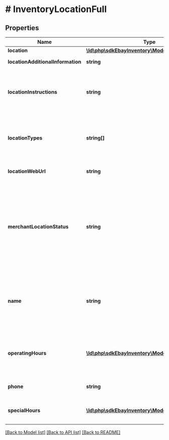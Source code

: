 # # InventoryLocationFull

## Properties

Name | Type | Description | Notes
------------ | ------------- | ------------- | -------------
**location** | [**\ld\php\sdkEbayInventory\Model\LocationDetails**](LocationDetails.md) |  | [optional]
**locationAdditionalInformation** | **string** | This text field is used by the merchant to provide additional information about an inventory location. &lt;br&gt;&lt;br&gt;&lt;b&gt;Max length&lt;/b&gt;: 256 | [optional]
**locationInstructions** | **string** | This text field is generally used by the merchant to provide special pickup instructions for a store inventory location. Although this field is optional, it is recommended that merchants provide this field to create a pleasant and easy pickup experience for In-Store Pickup and Click and Collect orders. If this field is not included in the call request payload, eBay will use the default pickup instructions contained in the merchant&#39;s profile (if available). &lt;br&gt;&lt;br&gt; | [optional]
**locationTypes** | **string[]** | This container is used to define the function of the inventory location. Typically, an inventory location will serve as a store or a warehouse, but in some cases, an inventory location may be both. &lt;br&gt;&lt;br&gt; If this container is omitted, the location type of the inventory location will default to &lt;code&gt;WAREHOUSE&lt;/code&gt;. See &lt;a href&#x3D;\&quot;/api-docs/sell/inventory/types/api:StoreTypeEnum\&quot;&gt;StoreTypeEnum&lt;/a&gt; for the supported values.&lt;br/&gt;&lt;br/&gt;&lt;b&gt;Default&lt;/b&gt;: WAREHOUSE | [optional]
**locationWebUrl** | **string** | This text field is used by the merchant to provide the Website address (URL) associated with the inventory location. &lt;br&gt;&lt;br&gt;&lt;b&gt;Max length&lt;/b&gt;: 512 | [optional]
**merchantLocationStatus** | **string** | This field is used to indicate whether the inventory location will be enabled (inventory can be loaded to location) or disabled (inventory can not be loaded to location). If this field is omitted, a successful &lt;strong&gt;createInventoryLocation&lt;/strong&gt; call will automatically enable the inventory location. A merchant may want to create a new inventory location but leave it as disabled if the inventory location is not yet ready for active inventory. Once the inventory location is ready, the merchant can use the &lt;strong&gt;enableInventoryLocation&lt;/strong&gt; call to enable an inventory location that is in a disabled state. See &lt;a href&#x3D;\&quot;/api-docs/sell/inventory/types/api:StatusEnum\&quot;&gt;StatusEnum&lt;/a&gt; for the supported values.  &lt;br/&gt;&lt;br/&gt;&lt;b&gt;Default&lt;/b&gt;: ENABLED For implementation help, refer to &lt;a href&#x3D;&#39;https://developer.ebay.com/api-docs/sell/inventory/types/api:StatusEnum&#39;&gt;eBay API documentation&lt;/a&gt; | [optional]
**name** | **string** | The name of the inventory location. This name should be a human-friendly name as it will be displayed in In-Store Pickup and Click and Collect listings. A name is not required for warehouse inventory locations. For store inventory locations, this field is not immediately required, but will be required before an offer enabled with the In-Store Pickup or Click and Collect capability can be published. So, if the seller omits this field in a &lt;strong&gt;createInventoryLocation&lt;/strong&gt; call, it becomes required for an &lt;strong&gt;updateInventoryLocation&lt;/strong&gt; call.&lt;br/&gt;&lt;br/&gt;&lt;b&gt;Max length&lt;/b&gt;: 1000 | [optional]
**operatingHours** | [**\ld\php\sdkEbayInventory\Model\OperatingHours[]**](OperatingHours.md) | Although not technically required, this container is highly recommended to be used to specify operating hours for a store inventory location. This container is used to express the regular operating hours for a store location during each day of the week. A &lt;strong&gt;dayOfWeekEnum&lt;/strong&gt; field and an &lt;strong&gt;intervals&lt;/strong&gt; container will be needed for each day of the week that the store location is open. | [optional]
**phone** | **string** | Although not technically required, this field is highly recommended to be used to specify the phone number for a store inventory location. &lt;br&gt;&lt;br&gt;&lt;b&gt;Max length&lt;/b&gt;: 36 | [optional]
**specialHours** | [**\ld\php\sdkEbayInventory\Model\SpecialHours[]**](SpecialHours.md) | This container is used to express the special operating hours for a store inventory location on a specific date, such as a holiday. The special hours specified for the specific date will override the normal operating hours for that particular day of the week. | [optional]

[[Back to Model list]](../../README.md#models) [[Back to API list]](../../README.md#endpoints) [[Back to README]](../../README.md)
